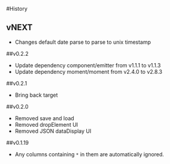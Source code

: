 #History

## vNEXT
* Changes default date parse to parse to unix timestamp

##v0.2.2
* Update dependency component/emitter from v1.1.1 to v1.1.3
* Update dependency moment/moment from v2.4.0 to v2.8.3

##v0.2.1
* Bring back target

##v0.2.0
* Removed save and load
* Removed dropElement UI
* Removed JSON dataDisplay UI

##v0.1.19
* Any columns containing `*` in them are automatically ignored.
